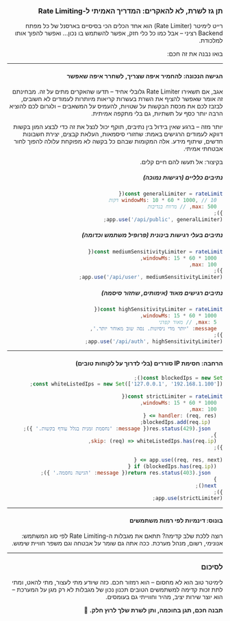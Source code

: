 <div dir="rtl">

### תן גז לשרת, לא להאקרים: המדריך האמיתי ל-Rate Limiting

רייט לימיטר (Rate Limiter) הוא אחד הכלים הכי בסיסיים בארסנל של כל מפתח Backend רציני – אבל כמו כל כלי חזק, אפשר להשתמש בו נכון... ואפשר להפוך אותו למלכודת.

בואו נבנה את זה חכם:

---

#### הגישה הנכונה: להחמיר איפה שצריך, לשחרר איפה שאפשר

אגב, אם תשאירו Rate Limiter גלובלי אחיד – תדעו שהאקרים מתים על זה. מבחינתם זה אומר שאפשר להציף את השרת בעשרות קריאות מיותרות לעמודים לא חשובים, לבזבז לכם את מכסת הבקשות על שטויות, להעמיס על המשאבים – ולגרום לכם להוציא הרבה יותר כסף על תשתיות, גם בלי מתקפה אמיתית.

יותר מזה – ברגע שאין בידול בין נתיבים, תוקף יכול לנצל את זה כדי לבצע המון בקשות דווקא לעמודים הרגישים באמת: שחזורי סיסמאות, העלאת קבצים, יצירת חשבונות חדשים, שיתוף מידע. אלה המקומות שבהם כל בקשה לא מפוקחת עלולה להפוך לחור אבטחתי אמיתי.

בקיצור: אל תעשו להם חיים קלים.

##### נתיבים כלליים (רגישות נמוכה)
```js
const generalLimiter = rateLimit({
  windowMs: 10 * 60 * 1000, // 10 דקות
  max: 500, // מרווח בנדיבות
});
app.use('/api/public', generalLimiter);
```

##### נתיבים בעלי רגישות בינונית (פרופיל משתמש וכדומה)
```js
const mediumSensitivityLimiter = rateLimit({
  windowMs: 15 * 60 * 1000,
  max: 100,
});
app.use('/api/user', mediumSensitivityLimiter);
```

##### נתיבים רגישים מאוד (אימותים, שחזור סיסמה)
```js
const highSensitivityLimiter = rateLimit({
  windowMs: 15 * 60 * 1000,
  max: 5, // מאוד קפדני
  message: 'יותר מדי ניסיונות. נסה שוב מאוחר יותר.',
});
app.use('/api/auth', highSensitivityLimiter);
```

---

#### הרחבה: חסימת IP סוררים (בלי לדרוך על לקוחות טובים)
```js
const blockedIps = new Set();
const whiteListedIps = new Set(['127.0.0.1', '192.168.1.100']);

const strictLimiter = rateLimit({
  windowMs: 15 * 60 * 1000,
  max: 100,
  handler: (req, res) => {
    blockedIps.add(req.ip);
    res.status(429).json({ message: 'נחסמת זמנית בגלל עודף בקשות.' });
  },
  skip: (req) => whiteListedIps.has(req.ip),
});

app.use((req, res, next) => {
  if (blockedIps.has(req.ip)) {
    return res.status(403).json({ message: 'הגישה נחסמה.' });
  }
  next();
});
app.use(strictLimiter);
```

---

#### בונוס: דינמיות לפי רמות משתמשים

רוצה ללכת שלב קדימה? תתאם את מגבלות ה-Rate Limiting לפי סוג המשתמש: אנונימי, רשום, מנהל מערכת. ככה אתה גם שומר על אבטחה וגם משפר חוויית שימוש.

---

### לסיכום
לימיטר טוב הוא לא מחסום – הוא רמזור חכם. כזה שיודע מתי לעצור, מתי להאט, ומתי לתת זכות קדימה למשתמשים הטובים
תכנון נכון של מגבלות לא רק מגן על המערכת – הוא יוצר שירות יציב, מהיר וחווייתי גם בעומסים.

**תבנה חכם, תגן בחוכמה, ותן לשרת שלך לרוץ חלק.** 🚀

</div>
